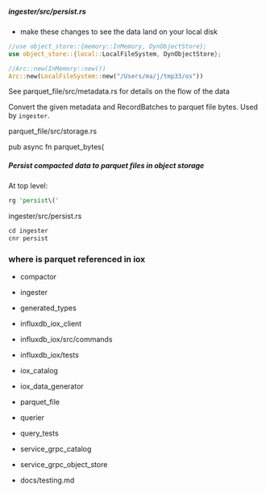 
##### ingester/src/persist.rs

* make these changes to see the data land on your local disk

```rust
//use object_store::{memory::InMemory, DynObjectStore};
use object_store::{local::LocalFileSystem, DynObjectStore};

//Arc::new(InMemory::new())
Arc::new(LocalFileSystem::new("/Users/ma/j/tmp33/os"))
```

See parquet_file/src/metadata.rs for details on the flow of the data

Convert the given metadata and RecordBatches to parquet file bytes. Used by `ingester`.

parquet_file/src/storage.rs

pub async fn parquet_bytes(

##### Persist compacted data to parquet files in object storage

At top level:

```rust
rg 'persist\('
```

ingester/src/persist.rs

```rust
cd ingester
cnr persist
```

### where is parquet referenced in iox

* compactor
* ingester

* generated_types

* influxdb_iox_client
* influxdb_iox/src/commands
* influxdb_iox/tests

* iox_catalog
* iox_data_generator

* parquet_file
* querier
* query_tests

* service_grpc_catalog
* service_grpc_object_store

* docs/testing.md
